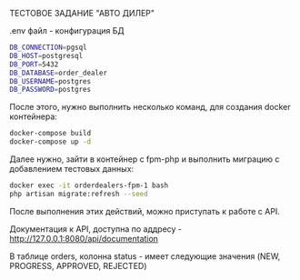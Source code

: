 ТЕСТОВОЕ ЗАДАНИЕ "АВТО ДИЛЕР"

.env файл - конфигурация БД
```sh
DB_CONNECTION=pgsql
DB_HOST=postgresql
DB_PORT=5432
DB_DATABASE=order_dealer
DB_USERNAME=postgres
DB_PASSWORD=postgres
```

После этого, нужно выполнить несколько команд, для создания docker контейнера:
```sh
docker-compose build
docker-compose up -d
```

Далее нужно, зайти в контейнер с fpm-php и выполнить миграцию с добавлением тестовых данных:
```sh
docker exec -it orderdealers-fpm-1 bash
php artisan migrate:refresh --seed
```


После выполнения этих действий, можно приступать к работе с API.


Документация к API, доступна по аддресу  - http://127.0.0.1:8080/api/documentation

В таблице orders, колонна status - имеет следующие значения (NEW, PROGRESS, APPROVED, REJECTED)